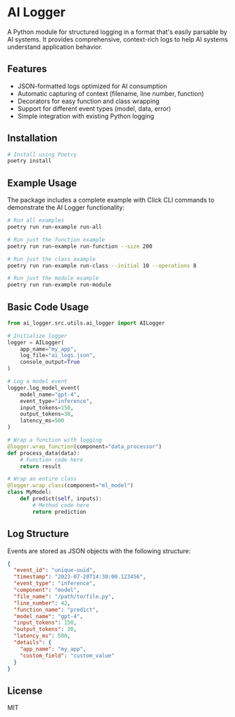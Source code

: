 # AI Logger

A Python module for structured logging in a format that's easily parsable by AI systems. It provides comprehensive, context-rich logs to help AI systems understand application behavior.

## Features

- JSON-formatted logs optimized for AI consumption
- Automatic capturing of context (filename, line number, function)
- Decorators for easy function and class wrapping
- Support for different event types (model, data, error)
- Simple integration with existing Python logging

## Installation

```bash
# Install using Poetry
poetry install
```

## Example Usage

The package includes a complete example with Click CLI commands to demonstrate the AI Logger functionality:

```bash
# Run all examples
poetry run run-example run-all

# Run just the function example
poetry run run-example run-function --size 200

# Run just the class example
poetry run run-example run-class --initial 10 --operations 8

# Run just the module example
poetry run run-example run-module
```

## Basic Code Usage

```python
from ai_logger.src.utils.ai_logger import AILogger

# Initialize logger
logger = AILogger(
    app_name="my_app",
    log_file="ai_logs.json",
    console_output=True
)

# Log a model event
logger.log_model_event(
    model_name="gpt-4",
    event_type="inference",
    input_tokens=150,
    output_tokens=30,
    latency_ms=500
)

# Wrap a function with logging
@logger.wrap_function(component="data_processor")
def process_data(data):
    # Function code here
    return result

# Wrap an entire class
@logger.wrap_class(component="ml_model")
class MyModel:
    def predict(self, inputs):
        # Method code here
        return prediction
```

## Log Structure

Events are stored as JSON objects with the following structure:

```json
{
  "event_id": "unique-uuid",
  "timestamp": "2023-07-20T14:30:00.123456",
  "event_type": "inference",
  "component": "model",
  "file_name": "/path/to/file.py",
  "line_number": 42,
  "function_name": "predict",
  "model_name": "gpt-4",
  "input_tokens": 150,
  "output_tokens": 30,
  "latency_ms": 500,
  "details": {
    "app_name": "my_app",
    "custom_field": "custom_value"
  }
}
```

## License

MIT
